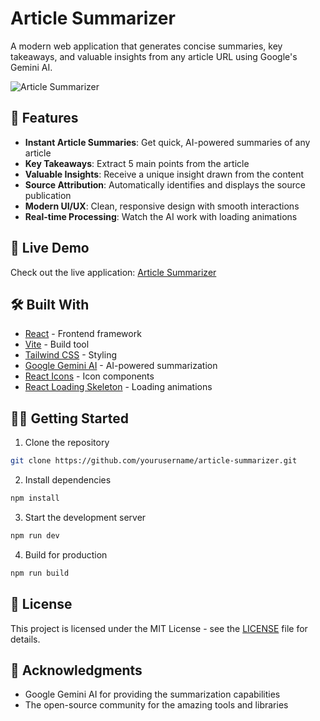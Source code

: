 # Article Summarizer

A modern web application that generates concise summaries, key takeaways, and valuable insights from any article URL using Google's Gemini AI.

![Article Summarizer](https://clever-lollipop-c47756.netlify.app/screenshot.png)

## 🌟 Features

- **Instant Article Summaries**: Get quick, AI-powered summaries of any article
- **Key Takeaways**: Extract 5 main points from the article
- **Valuable Insights**: Receive a unique insight drawn from the content
- **Source Attribution**: Automatically identifies and displays the source publication
- **Modern UI/UX**: Clean, responsive design with smooth interactions
- **Real-time Processing**: Watch the AI work with loading animations

## 🚀 Live Demo

Check out the live application: [Article Summarizer](https://clever-lollipop-c47756.netlify.app)

## 🛠️ Built With

- [React](https://reactjs.org/) - Frontend framework
- [Vite](https://vitejs.dev/) - Build tool
- [Tailwind CSS](https://tailwindcss.com/) - Styling
- [Google Gemini AI](https://ai.google.dev/) - AI-powered summarization
- [React Icons](https://react-icons.github.io/react-icons/) - Icon components
- [React Loading Skeleton](https://www.npmjs.com/package/react-loading-skeleton) - Loading animations

## 🏃‍♂️ Getting Started

1. Clone the repository
```bash
git clone https://github.com/yourusername/article-summarizer.git
```

2. Install dependencies
```bash
npm install
```

3. Start the development server
```bash
npm run dev
```

4. Build for production
```bash
npm run build
```


## 📄 License

This project is licensed under the MIT License - see the [LICENSE](LICENSE) file for details.

## 🙏 Acknowledgments

- Google Gemini AI for providing the summarization capabilities
- The open-source community for the amazing tools and libraries
